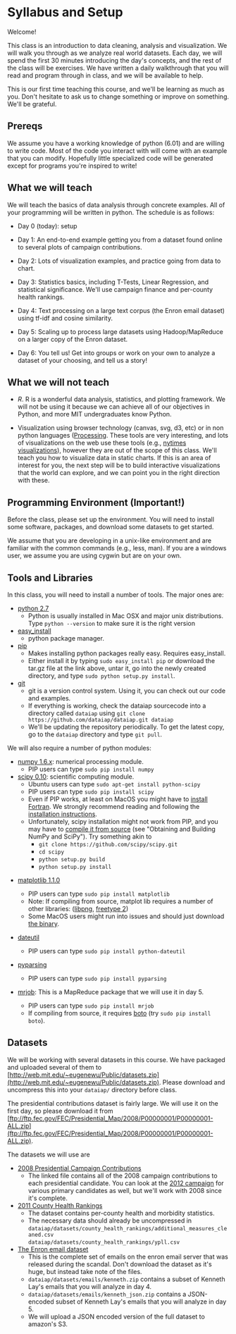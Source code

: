 # Syllabus and Setup

Welcome!

This class is an introduction to data cleaning, analysis and
visualization.  We will walk you through as we analyze real world
datasets.  Each day, we will spend the first 30 minutes introducing
the day's concepts, and the rest of the class will be exercises.  We
have written a daily walkthrough that you will read and program
through in class, and we will be available to help.

This is our first time teaching this course, and we'll be learning as
much as you.  Don't hesitate to ask us to change something or improve
on something.  We'll be grateful.

## Prereqs

We assume you have a working knowledge of python (6.01) and are
willing to write code.  Most of the code you interact with will come
with an example that you can modify.  Hopefully little specialized
code will be generated except for programs you're inspired to write!

## What we will teach

We will teach the basics of data analysis through concrete examples.
All of your programming will be written in python.  The schedule is as follows:

* Day 0 (today): setup

* Day 1: An end-to-end example getting you from a
  dataset found online to several plots of campaign contributions.

* Day 2: Lots of visualization examples, and practice going from data
  to chart.

* Day 3: Statistics basics, including T-Tests, Linear Regression, and
  statistical significance.  We'll use campaign finance and per-county
  health rankings.

* Day 4: Text processing on a large text corpus (the Enron email
  dataset) using tf-idf and cosine similarity.

* Day 5: Scaling up to process large datasets using Hadoop/MapReduce
  on a larger copy of the Enron dataset.

* Day 6: You tell us!  Get into groups or work on your own to analyze
  a dataset of your choosing, and tell us a story!

## What we will not teach

* *R*.  R is a wonderful data analysis, statistics, and plotting
framework.  We will not be using it because we can achieve all of our
objectives in Python, and more MIT undergraduates know Python.

* Visualization using browser technology (canvas, svg, d3, etc) or in
  non python languages ([Processing](http://processing.org/).  These
  tools are very interesting, and lots of visualizations on the web
  use these tools (e.g., [nytimes
  visualizations](http://open.blogs.nytimes.com/2008/10/27/the-new-york-times-data-visualization-lab/)),
  however they are out of the scope of this class.  We'll teach you
  how to visualize data in static charts.  If this is an area of
  interest for you, the next step will be to build interactive
  visualizations that the world can explore, and we can point you in
  the right direction with these.

## Programming Environment (Important!)

Before the class, please set up the environment.  You will need to install some software, packages, and download some datasets to get started.


We assume that you are developing in a unix-like environment and are
familiar with the common commands (e.g., less, man).  If you are a windows user, we
assume you are using cygwin but are on your own.

## Tools and Libraries 

In this class, you will need to install a number of tools.  The major
ones are:

* [python 2.7](http://www.python.org/getit/releases/2.7/)
	* Python is
  usually installed in Mac OSX and major unix distributions.  Type
  `python --version` to make sure it is the right version
* [easy_install](http://pypi.python.org/pypi/setuptools) 
	* python package manager.
* [pip](http://pypi.python.org/pypi/pip#downloads)
	* Makes installing python packages really easy.  Requires easy_install.
    * Either install it by typing `sudo easy_install pip` or download the tar.gz file at the link above, untar it, go into the newly created directory, and type `sudo python setup.py install`.
* [git](http://git-scm.com/)
    * git is a version control system.  Using it, you can check out our code and examples.
    * If everything is working, check the dataiap sourcecode into a
      directory called `dataiap` using `git clone
      https://github.com/dataiap/dataiap.git dataiap`
    * We'll be updating the repository periodically.  To get the latest copy, go to the `dataiap` directory and type `git pull`.

We will also require a number of python modules:

* [numpy 1.6.x](http://sourceforge.net/projects/numpy/files/NumPy/1.6.1/): numerical processing module.
	* PIP users can type `sudo pip install numpy`
* [scipy 0.10](http://sourceforge.net/projects/scipy/files/scipy/0.10.0/): scientific computing module.
    * Ubuntu users can type `sudo apt-get install python-scipy`
    * PIP users can type `sudo pip install scipy`
    * Even if PIP works, at least on MacOS you might have to [install Fortran](https://www.scipy.org/Installing_SciPy/Mac_OS_X).  We strongly recommend reading and following the [installation instructions](https://www.scipy.org/Installing_SciPy/Mac_OS_X).
    * Unfortunately, scipy installation might not work from PIP, and you may have to [compile it from source](https://scipy.org/Installing_SciPy/Mac_OS_X) (see "Obtaining and Building NumPy and SciPy").  Try something akin to
        * `git clone https://github.com/scipy/scipy.git`
        * `cd scipy`
        * `python setup.py build`
        * `python setup.py install`

- [matplotlib 1.1.0](http://sourceforge.net/projects/matplotlib/files/matplotlib/matplotlib-1.1.0/)
    * PIP users can type `sudo pip install matplotlib`
    * Note: If compiling from source, matplot lib requires a number of other libraries: 
    ([libpng](http://www.libpng.org/pub/png/libpng.html), [freetype 2](http://download.savannah.gnu.org/releases/freetype/))
    * Some MacOS users might run into issues and should just download [the binary](http://sourceforge.net/projects/matplotlib/files/matplotlib/matplotlib-1.1.0/matplotlib-1.1.0-py2.7-python.org-macosx10.3.dmg/download).

- [dateutil](http://labix.org/python-dateutil#head-2f49784d6b27bae60cde1cff6a535663cf87497b)
    * PIP users can type `sudo pip install python-dateutil`
- [pyparsing](http://pyparsing.wikispaces.com/Download+and+Installation)
    * PIP users can type `sudo pip install pyparsing`
- [mrjob](https://github.com/yelp/mrjob):  This is a MapReduce package that we will use it in day 5.
	* PIP users can type `sudo pip install mrjob`
	* If compiling from source, it requires [boto](http://code.google.com/p/boto/downloads/list) (try `sudo pip install boto`).






## Datasets

We will be working with several datasets in this course.  We have packaged and uploaded several of them to [http://web.mit.edu/~eugenewu/Public/datasets.zip](http://web.mit.edu/~eugenewu/Public/datasets.zip).  Please download and uncompress this into your `dataiap/` directory before class.

The presidential contributions dataset is fairly large.  We will use it on the first day, so please download it from [ftp://ftp.fec.gov/FEC/Presidential_Map/2008/P00000001/P00000001-ALL.zip](ftp://ftp.fec.gov/FEC/Presidential_Map/2008/P00000001/P00000001-ALL.zip).

The datasets we will use are

* [2008 Presidential Campaign Contributions](ftp://ftp.fec.gov/FEC/Presidential_Map/2008/P00000001/P00000001-ALL.zip)
    * The linked file contains all of the 2008 campaign contributions to each presidential candidate.  You can look at the [2012 campaign](http://fec.gov/disclosurep/PDownload.do) for various primary candidates as well, but we'll work with 2008 since it's complete.  
* [2011 County Health Rankings](http://www.countyhealthrankings.org/)
    * The dataset contains per-county health and morbidity statistics.
    * The necessary data should already be uncompressed in
    `dataiap/datasets/county_health_rankings/additional_measures_cleaned.csv`  
    `dataiap/datasets/county_health_rankings/ypll.csv`  
* [The Enron email dataset](http://www.cs.cmu.edu/~enron/)
    * This is the complete set of emails on the enron email server that was released during the scandal. Don't download the dataset as it's huge, but instead take note of the files.
    * `dataiap/datasets/emails/kenneth.zip` contains a subset of Kenneth Lay's emails that you will analyze in day 4.
    * `dataiap/datasets/emails/kenneth_json.zip` contains a JSON-encoded subset of Kenneth Lay's emails that you will analyze in day 5.
    * We will upload a JSON encoded version of the full dataset to amazon's S3.  
